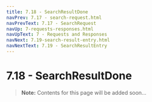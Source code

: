 ```yaml
---
title: 7.18 - SearchResultDone
navPrev: 7.17 - search-request.html
navPrevText: 7.17 - SearchRequest
navUp: 7-requests-responses.html
navUpText: 7 - Requests and Responses
navNext: 7.19-search-result-entry.html
navNextText: 7.19 - SearchResultEntry
---
```


# 7.18 - SearchResultDone

>**Note:** Contents for this page will be added soon...